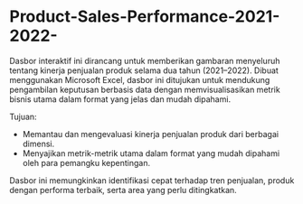 # Product-Sales-Performance-2021-2022-
Dasbor interaktif ini dirancang untuk memberikan gambaran menyeluruh tentang kinerja penjualan produk selama dua tahun (2021–2022). Dibuat menggunakan Microsoft Excel, dasbor ini ditujukan untuk mendukung pengambilan keputusan berbasis data dengan memvisualisasikan metrik bisnis utama dalam format yang jelas dan mudah dipahami.

Tujuan:

- Memantau dan mengevaluasi kinerja penjualan produk dari berbagai dimensi.
- Menyajikan metrik-metrik utama dalam format yang mudah dipahami oleh para pemangku kepentingan.

Dasbor ini memungkinkan identifikasi cepat terhadap tren penjualan, produk dengan performa terbaik, serta area yang perlu ditingkatkan.
